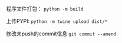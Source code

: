 
程序文件打包：
`python -m build`

上传PYPI:
`python -m twine upload dist/*`

修改未push的commit信息
`git commit --amend`